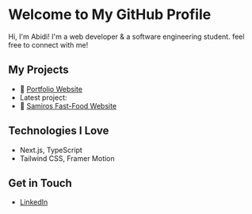 # Welcome to My GitHub Profile

Hi, I'm Abidi! I'm a web developer & a software engineering student. feel free to connect with me!

## My Projects
- 🚀 [Portfolio Website](https://spaceport-topaz.vercel.app)
- Latest project:
- 🍕 [Samiros Fast-Food Website](https://samiros.vercel.app)

## Technologies I Love
- Next.js, TypeScript
- Tailwind CSS, Framer Motion

## Get in Touch
- [LinkedIn](https://www.linkedin.com/in/abidi-ben-hassen/)
